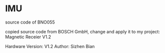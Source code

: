 # IMU
source code of BNO055

copied source code from BOSCH GmbH, change and apply it to my project: Magnetic Receier V1.2

Hardware Version: V1.2
Author: Sizhen Bian
